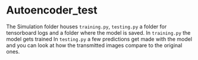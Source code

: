 # Autoencoder_test

The Simulation folder houses `training.py`, `testing.py` a folder for tensorboard logs and a folder where the model is saved.
In `training.py` the model gets trained
In `testing.py` a few predictions get made with the model and you can look at how the transmitted images compare to the original ones. 
